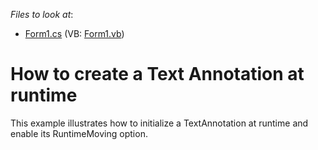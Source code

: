 <!-- default file list -->
*Files to look at*:

* [Form1.cs](./CS/TextAnnotationRuntime/Form1.cs) (VB: [Form1.vb](./VB/TextAnnotationRuntime/Form1.vb))
<!-- default file list end -->
# How to create a Text Annotation at runtime


<p>This example illustrates how to initialize a TextAnnotation at runtime and enable its RuntimeMoving option.</p>

<br/>


